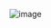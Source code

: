 ![image](https://github.com/twoballs-ai/test-front/assets/83840596/e09eaf94-6cd1-470a-9e9f-04577ff3a630)
